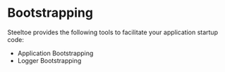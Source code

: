 # Bootstrapping

Steeltoe provides the following tools to facilitate your application startup code:

- Application Bootstrapping
- Logger Bootstrapping
